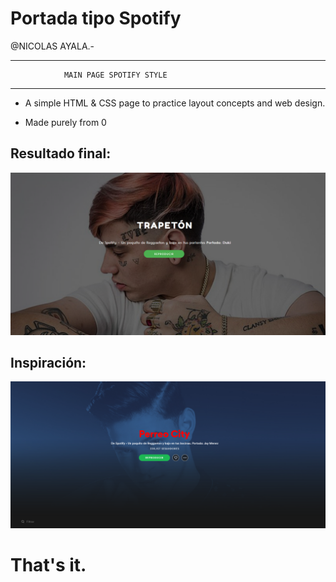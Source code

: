 # Portada tipo Spotify

@NICOLAS AYALA.-

********************************************************************

                MAIN PAGE SPOTIFY STYLE
                
********************************************************************

- A simple HTML & CSS page to practice layout concepts and web design.

- Made purely from 0

## Resultado final: 
![Resultado_Final](https://github.com/klitown/web-spotify-style/blob/master/result.png)


## Inspiración:
![Template](https://github.com/klitown/web-spotify-style/blob/master/template.png)

# That's it.
